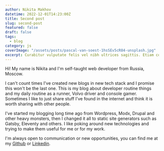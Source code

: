 ```yaml
---
author: Nikita Makhov
datetime: 2022-12-01T14:23:00Z
title: Second post
slug: second-post
featured: false
draft: false
tags:
  - blog
category: js
coverImage: "/assets/posts/pascal-van-soest-1hsSEv5cR84-unsplash.jpg"
excerpt: Curabitur vulputate felis vel nibh ultrices sagittis. Etiam consectetur enim enim. Duis volutpat aliquam mi. Vivamus lectus sem, ultrices et euismod vitae, malesuada vitae magna. Curabitur euismod pretium eros et lobortis.
---
```


Hi! My name is Nikita and I'm self-taught web developer from Russia, Moscow.

I can't count times I've created new blogs in new tech stack and I promise this won't be the last one. This is my blog about developer routine things and my daily routine as a runner, Volvo driver and console gamer. Sometimes I like to just share stuff I've found in the internet and think it is worth sharing with other people.

I've started my blogging long time ago from Wordpress, Modx, Drupal and other heavy monsters, then I changed it all to static site generators such as Gatsby, Eleventy and others. I like poking around new technologies and trying to make them useful for me or for my work.

I'm always open to communication or new opportunities, you can find me at my [Github](https://github.com/Defite) or [Linkedin](https://www.linkedin.com/in/nikitamakhov/).

